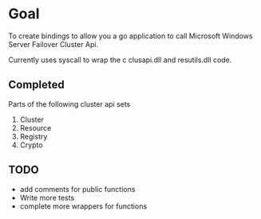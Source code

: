 # Goal

To create bindings to allow you a go application to call Microsoft Windows Server Failover Cluster Api.

Currently uses syscall to wrap the c clusapi.dll and resutils.dll code.

## Completed

Parts of the following cluster api sets
1. Cluster
1. Resource
1. Registry
1. Crypto

## TODO

* add comments for public functions
* Write more tests
* complete more wrappers for functions
